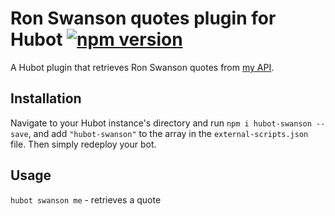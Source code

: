 # Ron Swanson quotes plugin for Hubot [![npm version](https://badge.fury.io/js/hubot-swanson.svg)](https://www.npmjs.com/package/hubot-swanson)

A Hubot plugin that retrieves Ron Swanson quotes from [my API](https://github.com/jamesseanwright/ron-swanson-quotes).

## Installation

Navigate to your Hubot instance's directory and run `npm i hubot-swanson --save`, and add `"hubot-swanson"` to the array in the `external-scripts.json` file. Then simply redeploy your bot.

## Usage

`hubot swanson me` - retrieves a quote
